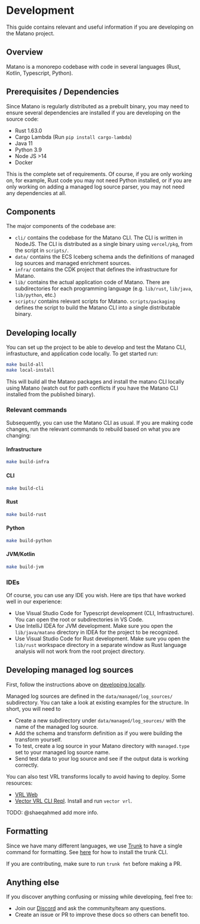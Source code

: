 # Development

This guide contains relevant and useful information if you are developing on the Matano project.

## Overview

Matano is a monorepo codebase with code in several languages (Rust, Kotlin, Typescript, Python).

## Prerequisites / Dependencies

Since Matano is regularly distributed as a prebuilt binary, you may need to ensure several dependencies are installed if you are developing on the source code:

- Rust 1.63.0
- Cargo Lambda (Run `pip install cargo-lambda`)
- Java 11
- Python 3.9
- Node JS >14
- Docker

This is the complete set of requirements. Of course, if you are only working on, for example, Rust code you may not need Python installed, or if you are only working on adding a managed log source parser, you may not need any dependencies at all.

## Components

The major components of the codebase are:

- `cli/` contains the codebase for the Matano CLI. The CLI is written in NodeJS. The CLI is distributed as a single binary using `vercel/pkg`, from the script in `scripts/`.
- `data/` contains the ECS Iceberg schema ands the definitions of managed log sources and managed enrichment sources.
- `infra/` contains the CDK project that defines the infrastructure for Matano.
- `lib/` contains the actual application code of Matano. There are subdirectories for each programming language (e.g. `lib/rust`, `lib/java`, `lib/python`, etc.)
- `scripts/` contains relevant scripts for Matano. `scripts/packaging` defines the script to build the Matano CLI into a single distributable binary.

## Developing locally

You can set up the project to be able to develop and test the Matano CLI, infrastucture, and application code locally. To get started run:

```bash
make build-all
make local-install
```

This will build all the Matano packages and install the matano CLI locally using Matano (watch out for path conflicts if you have the Matano CLI installed from the published binary).


### Relevant commands

Subsequently, you can use the Matano CLI as usual. If you are making code changes, run the relevant commands to rebuild based on what you are changing:

#### Infrastructure

```bash
make build-infra
```

#### CLI

```bash
make build-cli
```

#### Rust

```bash
make build-rust
```

#### Python

```bash
make build-python
```

#### JVM/Kotlin

```bash
make build-jvm
```

### IDEs

Of course, you can use any IDE you wish. Here are tips that have worked well in our experience:

- Use Visual Studio Code for Typescript development (CLI, Infrastructure). You can open the root or subdirectories in VS Code.
- Use IntelliJ IDEA for JVM development. Make sure you open the `lib/java/matano` directory in IDEA for the project to be recognized.
- Use Visual Studio Code for Rust development. Make sure you open the `lib/rust` workspace directory in a separate window as Rust language analysis will not work from the root project directory.

## Developing managed log sources

First, follow the instructions above on [developing locally](#developing-locally).

Managed log sources are defined in the `data/managed/log_sources/` subdirectory. You can take a look at existing examples for the structure. In short, you will need to
- Create a new subdirectory under `data/managed/log_sources/` with the name of the managed log source.
- Add the schema and transform definition as if you were building the transform yourself.
- To test, create a log source in your Matano directory with `managed.type` set to your managed log source name.
- Send test data to your log source and see if the output data is working correctly.

You can also test VRL transforms locally to avoid having to deploy. Some resources:

- [VRL Web](https://playground.vrl.dev/)
- [Vector VRL CLI Repl](https://vector.dev/docs/setup/installation/). Install and run `vector vrl`.

TODO: @shaeqahmed add more info.

## Formatting

Since we have many different languages, we use [Trunk](https://docs.trunk.io/docs/overview) to have a single command for formatting. See [here](https://docs.trunk.io/docs/install) for how to install the trunk CLI.

If you are contributing, make sure to run `trunk fmt` before making a PR.

## Anything else

If you discover anything confusing or missing while developing, feel free to:

- Join our [Discord](https://discord.gg/YSYfHMbfZQ) and ask the community/team any questions.
- Create an issue or PR to improve these docs so others can benefit too.
